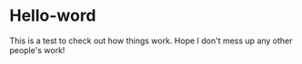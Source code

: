 # Hello-word
This is a test to check out how things work.  Hope I don't mess up any other people's work!
